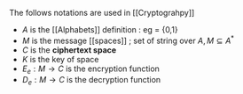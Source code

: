 
The follows notations are used in [[Cryptograhpy]]

* $A$ is the [[Alphabets]] definition : eg =  {0,1}
* $M$ is the message [[spaces]] ; set of string over $A, M \subseteq  A^*$
* $C$ is the **ciphertext space**
* $K$ is the key of space
* $E_{e}:M \to C$ is the encryption function
* $D_{e}:M \to C$ is the decryption function
